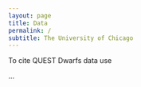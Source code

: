 ```yaml
---
layout: page
title: Data
permalink: /
subtitle: The University of Chicago
---
```


To cite QUEST Dwarfs data use 

...



